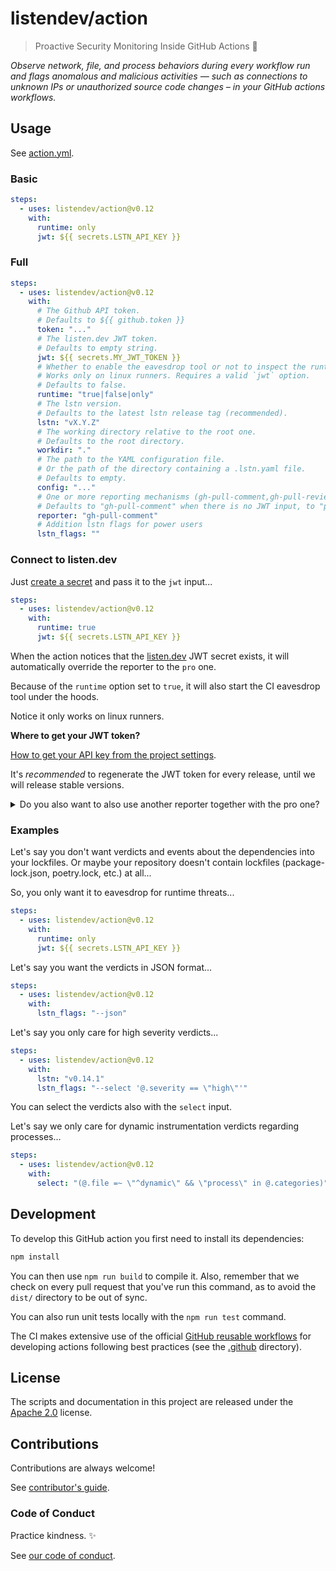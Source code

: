 # listendev/action

> Proactive Security Monitoring Inside GitHub Actions 🐬

_Observe network, file, and process behaviors during every workflow run and flags anomalous and malicious activities — such as connections to unknown IPs or unauthorized source code changes – in your GitHub actions workflows._

## Usage

See [action.yml](action.yml).

### Basic

```yaml
steps:
  - uses: listendev/action@v0.12
    with:
      runtime: only
      jwt: ${{ secrets.LSTN_API_KEY }}
```

### Full

```yaml
steps:
  - uses: listendev/action@v0.12
    with:
      # The Github API token.
      # Defaults to ${{ github.token }}
      token: "..."
      # The listen.dev JWT token.
      # Defaults to empty string.
      jwt: ${{ secrets.MY_JWT_TOKEN }}
      # Whether to enable the eavesdrop tool or not to inspect the runtime threats in your CI.
      # Works only on linux runners. Requires a valid `jwt` option.
      # Defaults to false.
      runtime: "true|false|only"
      # The lstn version.
      # Defaults to the latest lstn release tag (recommended).
      lstn: "vX.Y.Z"
      # The working directory relative to the root one.
      # Defaults to the root directory.
      workdir: "."
      # The path to the YAML configuration file.
      # Or the path of the directory containing a .lstn.yaml file.
      # Defaults to empty.
      config: "..."
      # One or more reporting mechanisms (gh-pull-comment,gh-pull-review,gh-pull-check,pro)
      # Defaults to "gh-pull-comment" when there is no JWT input, to "pro" otherwise.
      reporter: "gh-pull-comment"
      # Addition lstn flags for power users
      lstn_flags: ""
```

### Connect to listen.dev

Just [create a secret](https://docs.github.com/en/actions/security-guides/using-secrets-in-github-actions) and pass it to the `jwt` input...

```yaml
steps:
  - uses: listendev/action@v0.12
    with:
      runtime: true
      jwt: ${{ secrets.LSTN_API_KEY }}
```

When the action notices that the [listen.dev](https://listen.dev) JWT secret exists, it will automatically override the reporter to the `pro` one.

Because of the `runtime` option set to `true`, it will also start the CI eavesdrop tool under the hoods.

Notice it only works on linux runners.

**Where to get your JWT token?**

[How to get your API key from the project settings](https://docs.listen.dev/workflows/generate-api-token).

It's _recommended_ to regenerate the JWT token for every release, until we will release stable versions.

<details>
<summary>Do you also want to also use another reporter together with the pro one?</summary>

```yaml
steps:
  - uses: listendev/action@v0.12
    with:
      jwt: ${{ secrets.LSTN_API_KEY }}
      lstn_flags: "--reporter gh-pull-comment"
```
</details>

### Examples

Let's say you don't want verdicts and events about the dependencies into your lockfiles.
Or maybe your repository doesn't contain lockfiles (package-lock.json, poetry.lock, etc.) at all...

So, you only want it to eavesdrop for runtime threats...

```yaml
steps:
  - uses: listendev/action@v0.12
    with:
      runtime: only
      jwt: ${{ secrets.LSTN_API_KEY }}
```

Let's say you want the verdicts in JSON format...

```yaml
steps:
  - uses: listendev/action@v0.12
    with:
      lstn_flags: "--json"
```

Let's say you only care for high severity verdicts...

```yaml
steps:
  - uses: listendev/action@v0.12
    with:
      lstn: "v0.14.1"
      lstn_flags: "--select '@.severity == \"high\"'"
```

You can select the verdicts also with the `select` input.

Let's say we only care for dynamic instrumentation verdicts regarding processes...

```yaml
steps:
  - uses: listendev/action@v0.12
    with:
      select: "(@.file =~ \"^dynamic\" && \"process\" in @.categories)"
```

## Development

To develop this GitHub action you first need to install its dependencies:

```bash
npm install
```

You can then use `npm run build` to compile it. Also, remember that we check on every pull request that you've run this command, as to avoid the `dist/` directory to be out of sync.

You can also run unit tests locally with the `npm run test` command.

The CI makes extensive use of the official [GitHub reusable workflows](https://github.com/actions/reusable-workflows) for developing actions following best practices (see the [.github](./.github) directory).

## License

The scripts and documentation in this project are released under the [Apache 2.0](LICENSE) license.

## Contributions

Contributions are always welcome!

See [contributor's guide](.github/CONTRIBUTING.md).

### Code of Conduct

Practice kindness. ✨

See [our code of conduct](https://github.com/listendev/.github/blob/main/CODE_OF_CONDUCT.md).
